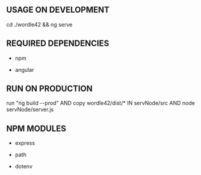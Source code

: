 ## USAGE ON DEVELOPMENT ##

cd ./wordle42 && ng serve

## REQUIRED DEPENDENCIES ##

- npm

- angular

## RUN ON PRODUCTION ##

run "ng build --prod" AND copy wordle42/dist/* IN servNode/src AND node servNode/server.js

## NPM MODULES ##
- express

- path

- dotenv

